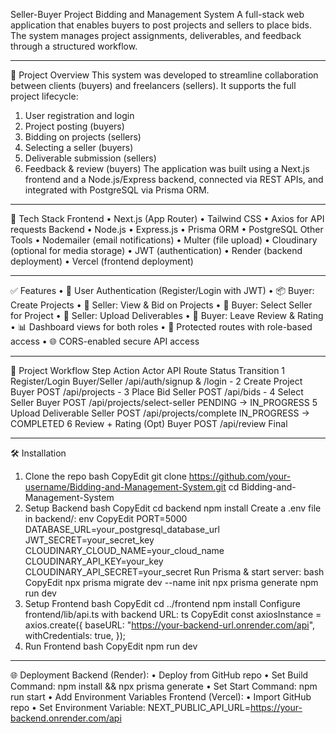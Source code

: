 Seller-Buyer Project Bidding and Management System
A full-stack web application that enables buyers to post projects and sellers to place bids. The system manages project assignments, deliverables, and feedback through a structured workflow.
________________________________________
🚀 Project Overview
This system was developed to streamline collaboration between clients (buyers) and freelancers (sellers). It supports the full project lifecycle:
1.	User registration and login
2.	Project posting (buyers)
3.	Bidding on projects (sellers)
4.	Selecting a seller (buyers)
5.	Deliverable submission (sellers)
6.	Feedback & review (buyers)
The application was built using a Next.js frontend and a Node.js/Express backend, connected via REST APIs, and integrated with PostgreSQL via Prisma ORM.
________________________________________
🧰 Tech Stack
Frontend
•	Next.js (App Router)
•	Tailwind CSS
•	Axios for API requests
Backend
•	Node.js
•	Express.js
•	Prisma ORM
•	PostgreSQL
Other Tools
•	Nodemailer (email notifications)
•	Multer (file upload)
•	Cloudinary (optional for media storage)
•	JWT (authentication)
•	Render (backend deployment)
•	Vercel (frontend deployment)
________________________________________
✅ Features
•	👤 User Authentication (Register/Login with JWT)
•	📦 Buyer: Create Projects
•	📄 Seller: View & Bid on Projects
•	🎯 Buyer: Select Seller for Project
•	📁 Seller: Upload Deliverables
•	🌟 Buyer: Leave Review & Rating
•	📊 Dashboard views for both roles
•	🔐 Protected routes with role-based access
•	🌐 CORS-enabled secure API access
________________________________________
🧭 Project Workflow
Step	Action	Actor	API Route	Status Transition
1	Register/Login	Buyer/Seller	/api/auth/signup & /login	-
2	Create Project	Buyer	POST /api/projects	-
3	Place Bid	Seller	POST /api/bids	-
4	Select Seller	Buyer	POST /api/projects/select-seller	PENDING → IN_PROGRESS
5	Upload Deliverable	Seller	POST /api/projects/complete	IN_PROGRESS → COMPLETED
6	Review + Rating (Opt)	Buyer	POST /api/review	Final
________________________________________
🛠️ Installation
1. Clone the repo
bash
CopyEdit
git clone https://github.com/your-username/Bidding-and-Management-System.git
cd Bidding-and-Management-System
2. Setup Backend
bash
CopyEdit
cd backend
npm install
Create a .env file in backend/:
env
CopyEdit
PORT=5000
DATABASE_URL=your_postgresql_database_url
JWT_SECRET=your_secret_key
CLOUDINARY_CLOUD_NAME=your_cloud_name
CLOUDINARY_API_KEY=your_key
CLOUDINARY_API_SECRET=your_secret
Run Prisma & start server:
bash
CopyEdit
npx prisma migrate dev --name init
npx prisma generate
npm run dev
3. Setup Frontend
bash
CopyEdit
cd ../frontend
npm install
Configure frontend/lib/api.ts with backend URL:
ts
CopyEdit
const axiosInstance = axios.create({
  baseURL: "https://your-backend-url.onrender.com/api",
  withCredentials: true,
});
4. Run Frontend
bash
CopyEdit
npm run dev
________________________________________
🌐 Deployment
Backend (Render):
•	Deploy from GitHub repo
•	Set Build Command: npm install && npx prisma generate
•	Set Start Command: npm run start
•	Add Environment Variables
Frontend (Vercel):
•	Import GitHub repo
•	Set Environment Variable: NEXT_PUBLIC_API_URL=https://your-backend.onrender.com/api

